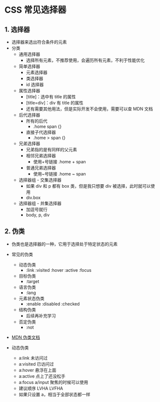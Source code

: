 # CSS 常见选择器

## 1. 选择器

- 选择器来选出符合条件的元素
- 分类
  - 通用选择器
    - 选择所有元素，不推荐使用，会遍历所有元素，不利于性能优化
  - 简单选择器
    - 元素选择器
    - 类选择器
    - id 选择器
  - 属性选择器
    - [title]：选中有 title 的属性
    - [title=div]：div 有 title 的属性
    - 还有需要其他用法，但是实际开发不会使用，需要可以查 MDN 文档
  - 后代选择器
    - 所有的后代
      - .home span {}
    - 直接子代选择器
      - .home > span {}
  - 兄弟选择器
    - 兄弟指的是有同样的父元素
    - 相邻兄弟选择器
      - 使用+号链接 .home + span
    - 普通兄弟选择器
      - 使用~号链接 .home ~ span
  - 选择器组 - 交集选择器
    - 如果 div 和 p 都有 box 类，但是我只想要 div 被选择，此时就可以使用
    - div.box
  - 选择器组 - 并集选择器
    - 加逗号就行
    - body, p, div

## 2. 伪类

- 伪类也是选择器的一种，它用于选择处于特定状态的元素
- 常见的伪类
  - 动态伪类
    - :link :visited :hover :active :focus
  - 目标伪类
    - :target
  - 语言伪类
    - :lang
  - 元素状态伪类
    - :enable :disabled :checked
  - 结构伪类
    - 后续再补充学习
  - 否定伪类
    - :not
- [MDN 伪类文档](https://developer.mozilla.org/zh-CN/docs/Web/CSS/Pseudo-classes)

- 动态伪类
  - a:link 未访问过
  - a:visited 已访问过
  - a:hover 悬浮在上面
  - a:active 点上了还没松手
  - a:focus a/input 聚焦的时候可以使用
  - 建议顺序 LVHA LVFHA
  - 如果只设置 a，相当于全部状态都一样
